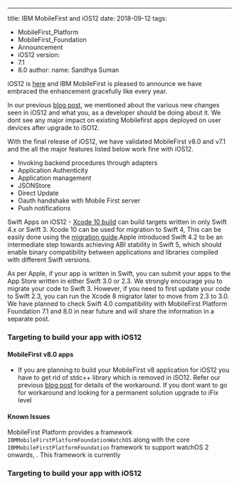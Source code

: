 ---
title: IBM MobileFirst and iOS12
date: 2018-09-12
tags:
- MobileFirst_Platform
- MobileFirst_Foundation
- Announcement
- iOS12
version:
- 7.1
- 8.0
author:
  name: Sandhya Suman


iOS12 is [here](https://developer.apple.com/download/) and IBM MobileFirst is pleased to announce we have embraced the enhancement gracefully like every year.

In our previous [blog post](https://mobilefirstplatform.ibmcloud.com/blog/2018/07/23/mfp-support-for-ios12/), we mentioned about the various new changes seen in iOS12 and what you, as a developer should be doing about it.
We dont see any major impact on existing Mobilefirst apps deployed on user devices after upgrade to iSO12.

With the final release of iOS12, we have validated MobileFirst v8.0 and v7.1 and the all the major features listed below work fine with iOS12.

* Invoking backend procedures through adapters
* Application Authenticity
* Application management
* JSONStore
* Direct Update
* Oauth handshake with Mobile First server
* Push notifications

Swift Apps on iOS12 - [Xcode 10 build](https://developer.apple.com/download) can build targets written in only Swift 4.x or Swift 3. Xcode 10 can be used for migration to Swift 4, This can be easily done using the [migration guide](https://swift.org/migration-guide).Apple introduced  Swift 4.2 to be an intermediate step towards achieving ABI stability in Swift 5, which should enable binary compatibility between applications and libraries compiled with different Swift versions. 

As per Apple, if your app is written in Swift, you can submit your apps to the App Store written in either Swift 3.0 or 2.3. We strongly encourage you to migrate your code to Swift 3. However, if you need to first update your code to Swift 2.3, you can run the Xcode 8 migrator later to move from 2.3 to 3.0.
We have planned to check Swift 4.0 compatibility with MobileFirst Platform Foundation 7.1 and 8.0 in near future and will share the information in a separate post.

### Targeting to build your app with iOS12  

#### MobileFirst v8.0 apps

* If you are planning to build your MobileFirst v8 application for iOS12 you have to get rid of stdc++ library which is removed in iSO12. Refer our previous [blog post](https://mobilefirstplatform.ibmcloud.com/blog/2018/07/23/mfp-support-for-ios12/) for details of the workaround.
If you dont want to go for workaround and looking for a permanent solution upgrade to iFix level

#### Known Issues

MobileFirst Platform provides a framework `IBMMobileFirstPlatformFoundationWatchOS` along with the core `IBMMobileFirstPlatformFoundation` framework to support watchOS 2 onwards, . This framework is currently



### Targeting to build your app with iOS12  
